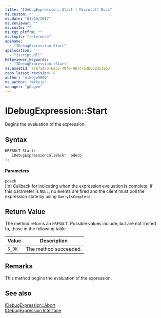 ```yaml
---
title: "IDebugExpression::Start | Microsoft Docs"
ms.custom: ""
ms.date: "01/18/2017"
ms.reviewer: ""
ms.suite: ""
ms.tgt_pltfrm: ""
ms.topic: "reference"
apiname: 
  - "IDebugExpression.Start"
apilocation: 
  - "jscript.dll"
helpviewer_keywords: 
  - "IDebugExpression::Start"
ms.assetid: a7af3470-62b5-40f0-987d-63b6b22538b3
caps.latest.revision: 8
author: "mikejo5000"
ms.author: "mikejo"
manager: "ghogen"
---
```

# IDebugExpression::Start
Begins the evaluation of the expression.  
  
## Syntax  
  
```cpp
HRESULT Start(  
   IDebugExpressionCallBack*  pdecb  
);  
```  
  
#### Parameters  
 `pdecb`  
 [in] Callback for indicating when the expression evaluation is complete. If this parameter is `NULL`, no events are fired and the client must poll the expression state by using `QueryIsComplete`.  
  
## Return Value  
 The method returns an `HRESULT`. Possible values include, but are not limited to, those in the following table.  
  
|Value|Description|  
|-----------|-----------------|  
|`S_OK`|The method succeeded.|  
  
## Remarks  
 This method begins the evaluation of the expression.  
  
## See also  
 [IDebugExpression::Abort](../../winscript/reference/idebugexpression-abort.md)   
 [IDebugExpression Interface](../../winscript/reference/idebugexpression-interface.md)